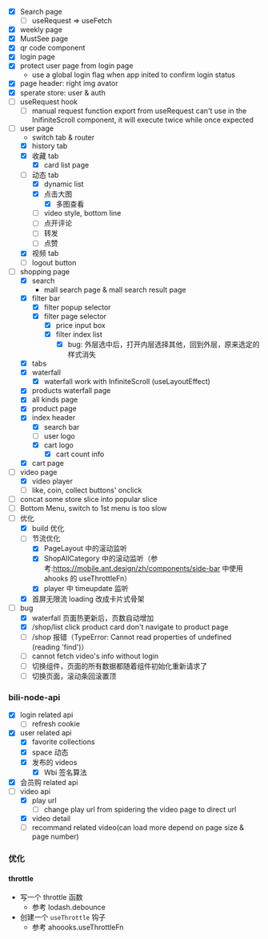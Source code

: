 - [x] Search page
  - [ ] useRequest => useFetch
- [x] weekly page
- [x] MustSee page
- [x] qr code component
- [x] login page
- [x] protect user page from login page
  - use a global login flag when app inited to confirm login status
- [x] page header: right img avator
- [x] sperate store: user & auth
- [ ] useRequest hook
  - [ ] manual request function export from useRequest can't use in the InifiniteScroll component, it will execute twice while once expected
- [ ] user page
  - switch tab & router
  - [x] history tab
  - [x] 收藏 tab
    - [x] card list page
  - [ ] 动态 tab
    - [x] dynamic list
    - [x] 点击大图
      - [x] 多图查看
    - [ ] video style, bottom line
    - [ ] 点开评论
    - [ ] 转发
    - [ ] 点赞
  - [x] 视频 tab
  - [ ] logout button
- [ ] shopping page
  - [x] search
    - mall search page & mall search result page
  - [x] filter bar
    - [x] filter popup selector
    - [x] filter page selector
      - [x] price input box
      - [x] filter index list
        - [x] bug: 外层选中后，打开内层选择其他，回到外层，原来选定的样式消失
  - [x] tabs
  - [x] waterfall
    - [x] waterfall work with InfiniteScroll (useLayoutEffect)
  - [x] products waterfall page
  - [x] all kinds page
  - [x] product page
  - [x] index header
    - [x] search bar
    - [ ] user logo
    - [x] cart logo
      - [x] cart count info
  - [x] cart page
- [ ] video page
  - [x] video player
  - [ ] like, coin, collect buttons' onclick
- [ ] concat some store slice into popular slice
- [ ] Bottom Menu, switch to 1st menu is too slow
- [ ] 优化
  - [x] build 优化
  - [ ] 节流优化
    - [x] PageLayout 中的滚动监听
    - [x] ShopAllCategory 中的滚动监听（参考:https://mobile.ant.design/zh/components/side-bar 中使用 ahooks 的 useThrottleFn）
    - [x] player 中 timeupdate 监听
  - [x] 首屏无限流 loading 改成卡片式骨架
- [ ] bug
  - [x] waterfall 页面热更新后，页数自动增加
  - [x] /shop/list click product card don't navigate to product page
  - [ ] /shop 报错（TypeError: Cannot read properties of undefined (reading 'find')）
  - [ ] cannot fetch video's info without login
  - [ ] 切换组件，页面的所有数据都随着组件初始化重新请求了
  - [ ] 切换页面，滚动条回滚置顶

### bili-node-api

- [x] login related api
  - [ ] refresh cookie
- [x] user related api
  - [x] favorite collections
  - [x] space 动态
  - [x] 发布的 videos
    - [x] Wbi 签名算法
- [x] 会员购 related api
- [ ] video api
  - [x] play url
    - [ ] change play url from spidering the video page to direct url
  - [x] video detail
  - [ ] recommand related video(can load more depend on page size & page number)

### 优化

#### throttle

- 写一个 throttle 函数
  - 参考 lodash.debounce
- 创建一个 `useThrottle` 钩子
  - 参考 ahoooks.useThrottleFn
